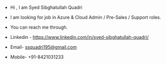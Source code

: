 - Hi , I am Syed Sibghatullah Quadri
  
- I am looking for job in Azure & Cloud Admin / Pre-Sales / Support roles.

- You can reach me through.
  
- Linkedin - https://www.linkedin.com/in/syed-sibghatullah-quadri/

- Email- ssquadri195@gmail.com
  
- Mobile- +91-8421031233
